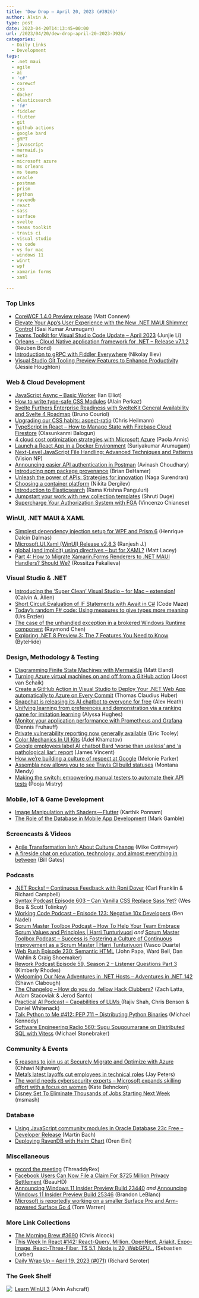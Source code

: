 ```yaml
---
title: 'Dew Drop – April 20, 2023 (#3926)'
author: Alvin A.
type: post
date: 2023-04-20T14:13:45+00:00
url: /2023/04/20/dew-drop-april-20-2023-3926/
categories:
  - Daily Links
  - Development
tags:
  - .net maui
  - agile
  - ai
  - 'c#'
  - corewcf
  - css
  - docker
  - elasticsearch
  - 'f#'
  - fiddler
  - flutter
  - git
  - github actions
  - google bard
  - gRPT
  - javascript
  - mermaid.js
  - meta
  - microsoft azure
  - ms orleans
  - ms teams
  - oracle
  - postman
  - prism
  - python
  - ravendb
  - react
  - sass
  - surface
  - svelte
  - teams toolkit
  - travis ci
  - visual studio
  - vs code
  - vs for mac
  - windows 11
  - winrt
  - wpf
  - xamarin forms
  - xaml

---
```

### <a name="top"></a>Top Links

  * <a href="https://corewcf.github.io/blog/2023/04/17/corewcf-1_4_0_preview" target="_blank" rel="noopener">CoreWCF 1.4.0 Preview release</a> (Matt Connew)
  * <a href="https://www.syncfusion.com/blogs/post/dotnet-maui-shimmer-control.aspx?utm_source=alvinashcraft&utm_medium=email&utm_campaign=alvinashcraft_blog_edmapr23" target="_blank" rel="noopener">Elevate Your App’s User Experience with the New .NET MAUI Shimmer Control</a> (Sasi Kumar Arumugam)
  * <a href="https://devblogs.microsoft.com/microsoft365dev/teams-toolkit-for-visual-studio-code-update-april-2023/" target="_blank" rel="noopener">Teams Toolkit for Visual Studio Code Update – April 2023</a> (Junjie Li)
  * <a href="https://github.com/dotnet/orleans/releases/tag/v7.1.2" target="_blank" rel="noopener">Orleans &#8211; Cloud Native application framework for .NET &#8211; Release v7.1.2</a> (Reuben Bond)
  * <a href="https://www.telerik.com/blogs/introduction-grpc-fiddler-everywhere" target="_blank" rel="noopener">Introduction to gRPC with Fiddler Everywhere</a> (Nikolay Iliev)
  * <a href="https://devblogs.microsoft.com/visualstudio/git-tooling-preview-features-to-enhance-productivity/" target="_blank" rel="noopener">Visual Studio Git Tooling Preview Features to Enhance Productivity</a> (Jessie Houghton)

### <a name="web"></a>Web & Cloud Development

  * <a href="http://www.i-programmer.info/programming/javascript/16239-javascript-async-basic-worker.html" target="_blank" rel="noopener">JavaScript Async &#8211; Basic Worker</a> (Ian Elliot)
  * <a href="http://blog.logrocket.com/write-type-safe-css-modules/" target="_blank" rel="noopener">How to write type-safe CSS Modules</a> (Alain Perkaz)
  * <a href="https://www.infoq.com/news/2023/04/svelte-kit-svelte-4-roadmap/?utm_campaign=infoq_content&utm_source=infoq&utm_medium=feed&utm_term=global" target="_blank" rel="noopener">Svelte Furthers Enterprise Readiness with SvelteKit General Availability and Svelte 4 Roadmap</a> (Bruno Couriol)
  * <a href="https://christianheilmann.com/2023/04/20/upgrading-our-css-habits-aspect-ratio/" target="_blank" rel="noopener">Upgrading our CSS habits: aspect-ratio</a> (Chris Heilmann)
  * <a href="https://www.freecodecamp.org/news/how-to-manage-state-in-react-apps-with-firebase-cloud-firestore/" target="_blank" rel="noopener">TypeScript in React – How to Manage State with Firebase Cloud Firestore</a> (Olasunkanmi Balogun)
  * <a href="https://azure.microsoft.com/blog/4-cloud-cost-optimization-strategies-with-microsoft-azure/" target="_blank" rel="noopener">4 cloud cost optimization strategies with Microsoft Azure</a> (Paola Annis)
  * <a href="https://www.syncfusion.com/blogs/post/launch-react-app-in-docker.aspx?utm_source=alvinashcraft&utm_medium=email&utm_campaign=alvinashcraft_blog_edmapr23" target="_blank" rel="noopener">Launch a React App in a Docker Environment</a> (Suriyakumar Arumugam)
  * <a href="https://hackernoon.com/next-level-javascript-file-handling-advanced-techniques-and-patterns?source=rss" target="_blank" rel="noopener">Next-Level JavaScript File Handling: Advanced Techniques and Patterns</a> (Vision NP)
  * <a href="https://blog.postman.com/easier-api-authentication-in-postman/" target="_blank" rel="noopener">Announcing easier API authentication in Postman</a> (Avinash Choudhary)
  * <a href="https://github.blog/2023-04-19-introducing-npm-package-provenance/" target="_blank" rel="noopener">Introducing npm package provenance</a> (Brian DeHamer)
  * <a href="https://azure.microsoft.com/blog/unleash-the-power-of-apis-strategies-for-innovation/" target="_blank" rel="noopener">Unleash the power of APIs: Strategies for innovation</a> (Naga Surendran)
  * <a href="https://octopus.com/blog/choosing-container-platforms" target="_blank" rel="noopener">Choosing a container platform</a> (Nikita Dergilev)
  * <a href="https://dzone.com/articles/introduction-to-elasticsearch-1" target="_blank" rel="noopener">Introduction to Elasticsearch</a> (Rama Krishna Panguluri)
  * <a href="https://blog.postman.com/postman-collection-templates/" target="_blank" rel="noopener">Jumpstart your work with new collection templates</a> (Shruti Duge)
  * <a href="https://auth0.com/blog/supercharge-your-authorization-system-with-openfga/" target="_blank" rel="noopener">Supercharge Your Authorization System with FGA</a> (Vincenzo Chianese)

### <a name="silverlight"></a>WinUI, .NET MAUI & XAML

  * <a href="https://intodot.net/simplest-dependency-injection-setup-for-wpf-and-prism-6/?utm_source=rss&utm_medium=rss&utm_campaign=simplest-dependency-injection-setup-for-wpf-and-prism-6" target="_blank" rel="noopener">Simplest dependency injection setup for WPF and Prism 6</a> (Henrique Dalcin Dalmas)
  * <a href="https://github.com/microsoft/microsoft-ui-xaml/releases/tag/v2.8.3" target="_blank" rel="noopener">Microsoft.UI.Xaml (WinUI) Release v2.8.3</a> (Ranjesh J.)
  * <a href="https://www.mrlacey.com/2023/04/global-and-implicit-using-directives.html" target="_blank" rel="noopener">global (and implicit) using directives &#8211; but for XAML?</a> (Matt Lacey)
  * <a href="https://www.telerik.com/blogs/part-4-how-to-migrate-xamarin-forms-renderers-dotnet-maui-handlers" target="_blank" rel="noopener">Part 4: How to Migrate Xamarin.Forms Renderers to .NET MAUI Handlers? Should We?</a> (Rossitza Fakalieva)

### <a name="dotnet"></a>Visual Studio & .NET

  * <a href="https://www.codingwithcalvin.net/introducing-the-super-clean-visual-studio-for-mac-extension/" target="_blank" rel="noopener">Introducing the ‘Super Clean’ Visual Studio &#8211; for Mac &#8211; extension!</a> (Calvin A. Allen)
  * <a href="https://code-maze.com/csharp-short-circuit-evaluation-if-statements-with-await/" target="_blank" rel="noopener">Short Circuit Evaluation of IF Statements with Await in C#</a> (Code Maze)
  * <a href="https://www.planetgeek.ch/2023/04/20/todays-random-f-code-using-measures-to-give-types-more-meaning/" target="_blank" rel="noopener">Today’s random F# code: Using measures to give types more meaning</a> (Urs Enzler)
  * <a href="https://devblogs.microsoft.com/oldnewthing/20230419-00/?p=108070" target="_blank" rel="noopener">The case of the unhandled exception in a brokered Windows Runtime component</a> (Raymond Chen)
  * <a href="https://dev.to/bytehide/exploring-net-8-preview-3-the-7-features-you-need-to-know-3nn1" target="_blank" rel="noopener">Exploring .NET 8 Preview 3: The 7 Features You Need to Know</a> (ByteHide)

### <a name="design"></a>Design, Methodology & Testing

  * <a href="https://newdevsguide.com/2023/04/18/mermaid-state-machine/" target="_blank" rel="noopener">Diagramming Finite State Machines with Mermaid.js</a> (Matt Eland)
  * <a href="https://localjoost.github.io/Turning-Azure-virtual-machines-on-and-off-from-a-GitHub-action/" target="_blank" rel="noopener">Turning Azure virtual machines on and off from a GitHub action</a> (Joost van Schaik)
  * <a href="https://www.thomasclaudiushuber.com/2023/04/19/create-github-action-in-visual-studio-to-deploy-automatically-to-azure/" target="_blank" rel="noopener">Create a GitHub Action in Visual Studio to Deploy Your .NET Web App automatically to Azure on Every Commit</a> (Thomas Claudius Huber)
  * <a href="https://www.theverge.com/2023/4/19/23688913/snapchat-my-ai-chatbot-release-open-ai" target="_blank" rel="noopener">Snapchat is releasing its AI chatbot to everyone for free</a> (Alex Heath)
  * <a href="https://www.microsoft.com/en-us/research/blog/unifying-learning-from-preferences-and-demonstration-via-a-ranking-game-for-imitation-learning/" target="_blank" rel="noopener">Unifying learning from preferences and demonstration via a ranking game for imitation learning</a> (Alyssa Hughes)
  * <a href="https://dateo-software.de/blog/monitor-prometheus-grafana" target="_blank" rel="noopener">Monitor your application performance with Prometheus and Grafana</a> (Dennis Fruhauff)
  * <a href="https://github.blog/2023-04-19-private-vulnerability-reporting-now-generally-available/" target="_blank" rel="noopener">Private vulnerability reporting now generally available</a> (Eric Tooley)
  * <a href="https://smashingmagazine.com/2023/04/color-mechanics-ui-kits/" target="_blank" rel="noopener">Color Mechanics In UI Kits</a> (Adel Khamatov)
  * <a href="https://www.theverge.com/2023/4/19/23689554/google-ai-chatbot-bard-employees-criticism-pathological-liar" target="_blank" rel="noopener">Google employees label AI chatbot Bard ‘worse than useless’ and ‘a pathological liar’: report</a> (James Vincent)
  * <a href="https://blog.google/outreach-initiatives/diversity/google-diversity-annual-report-2023/" target="_blank" rel="noopener">How we’re building a culture of respect at Google</a> (Melonie Parker)
  * <a href="https://get.assembla.com/assembla-and-travis-ci-a-match-made-in-the-cloud/" target="_blank" rel="noopener">Assembla now allows you to see Travis CI build statuses</a> (Montana Mendy)
  * <a href="https://blog.postman.com/switching-from-manual-to-automated-api-testing/" target="_blank" rel="noopener">Making the switch: empowering manual testers to automate their API tests</a> (Pooja Mistry)

### <a name="mobile"></a>Mobile, IoT & Game Development

  * <a href="https://medium.com/flutter-community/image-manipulation-with-shaders-flutter-aa11027b4a4d?source=rss----86fb29d7cc6a---4" target="_blank" rel="noopener">Image Manipulation with Shaders — Flutter</a> (Karthik Ponnam)
  * <a href="https://thenewstack.io/the-role-of-the-database-in-mobile-app-development/" target="_blank" rel="noopener">The Role of the Database in Mobile App Development</a> (Mark Gamble)

### <a name="videos"></a>Screencasts & Videos

  * <a href="https://www.leadingagile.com/2023/04/agile-transformation-isnt-about-culture-change/?utm_source=Agile%20Transformation%20Isn%26%238217%3Bt%20About%20Culture%20Change&utm_medium=RSS&utm_campaign=RSS%20Reader" target="_blank" rel="noopener">Agile Transformation Isn’t About Culture Change</a> (Mike Cottmeyer)
  * <a href="https://www.gatesnotes.com/ASU-and-GSV" target="_blank" rel="noopener">A fireside chat on education, technology, and almost everything in between</a> (Bill Gates)

### <a name="podcasts"></a>Podcasts

  * <a href="https://www.spreaker.com/user/16677006/dotnetrocks-1842-continuous-feedback" target="_blank" rel="noopener">.NET Rocks! &#8211; Continuous Feedback with Roni Dover</a> (Carl Franklin & Richard Campbell)
  * <a href="https://syntax.fm/show/603/can-vanilla-css-replace-sass-yet" target="_blank" rel="noopener">Syntax Podcast Episode 603 &#8211; Can Vanilla CSS Replace Sass Yet?</a> (Wes Bos & Scott Tolinksy)
  * <a href="https://www.bennadel.com/blog/4451-working-code-podcast-episode-123-negative-10x-developers.htm" target="_blank" rel="noopener">Working Code Podcast &#8211; Episode 123: Negative 10x Developers</a> (Ben Nadel)
  * <a href="https://scrummastertoolbox.libsyn.com/how-to-help-your-team-embrace-scrum-values-and-principles-harri-tunturivuori" target="_blank" rel="noopener">Scrum Master Toolbox Podcast &#8211; How To Help Your Team Embrace Scrum Values and Principles | Harri Tunturivuori</a> _and_ <a href="https://scrummastertoolbox.libsyn.com/success-is-fostering-a-culture-of-continuous-improvement-as-a-scrum-master-harri-tunturivuori" target="_blank" rel="noopener">Scrum Master Toolbox Podcast &#8211; Success is Fostering a Culture of Continuous Improvement as a Scrum Master | Harri Tunturivuori</a> (Vasco Duarte)
  * <a href="https://www.webrush.io/episodes/episode-230-semantic-html" target="_blank" rel="noopener">Web Rush Episode 230: Semantic HTML</a> (John Papa, Ward Bell, Dan Wahlin & Craig Shoemaker)
  * <a href="https://share.transistor.fm/s/9ac11531" target="_blank" rel="noopener">Rework Podcast Episode 59, Season 2 &#8211; Listener Questions Part 3</a> (Kimberly Rhodes)
  * <a href="https://topenddevs.com/podcasts/adventures-in-net/episodes/325980ed-f6d5-4cae-8fbe-b917e3f76e6e" target="_blank" rel="noopener">Welcoming Our New Adventures in .NET Hosts &#8211; Adventures in .NET 142</a> (Shawn Clabough)
  * <a href="https://changelog.com/podcast/536" target="_blank" rel="noopener">The Changelog &#8211; How do you do, fellow Hack Clubbers?</a> (Zach Latta, Adam Stacoviak & Jerod Santo)
  * <a href="https://changelog.com/practicalai/219" target="_blank" rel="noopener">Practical AI Podcast &#8211; Capabilities of LLMs </a> (Rajiv Shah, Chris Benson & Daniel Whitenack)
  * <a href="https://talkpython.fm/episodes/show/412/pep-711-distributing-python-binaries" target="_blank" rel="noopener">Talk Python to Me #412: PEP 711 &#8211; Distributing Python Binaries</a> (Michael Kennedy)
  * <a href="https://www.se-radio.net/2023/04/se-radio-560-sugu-sougoumarane-on-distributed-sql-with-vitess/" target="_blank" rel="noopener">Software Engineering Radio 560: Sugu Sougoumarane on Distributed SQL with Vitess</a> (Michael Stonebraker)

### <a name="events"></a>Community & Events

  * <a href="https://azure.microsoft.com/blog/5-reasons-to-join-us-at-securely-migrate-and-optimize-with-azure" target="_blank" rel="noopener">5 reasons to join us at Securely Migrate and Optimize with Azure</a> (Chhavi Nijhawan)
  * <a href="https://www.theverge.com/2023/4/19/23689575/meta-layoffs-employees-technical-roles" target="_blank" rel="noopener">Meta’s latest layoffs cut employees in technical roles</a> (Jay Peters)
  * <a href="https://blogs.microsoft.com/on-the-issues/2023/04/19/cybersecurity-skills-initiative-expansion-nonprofits/" target="_blank" rel="noopener">The world needs cybersecurity experts – Microsoft expands skilling effort with a focus on women</a> (Kate Behncken)
  * <a href="https://slashdot.org/story/23/04/19/1939202/disney-set-to-eliminate-thousands-of-jobs-starting-next-week?utm_source=rss1.0mainlinkanon&utm_medium=feed" target="_blank" rel="noopener">Disney Set To Eliminate Thousands of Jobs Starting Next Week</a> (msmash)

### <a name="sql"></a>Database

  * <a href="https://blogs.oracle.com/post/using-javascript-community-modules-in-oracle-database-23c-free-developer-release" target="_blank" rel="noopener">Using JavaScript community modules in Oracle Database 23c Free &#8211; Developer Release</a> (Martin Bach)
  * <a href="https://ayende.com/blog/199269-A/deploying-ravendb-with-helm-chart?Key=75c4e431-594c-44b3-b9d1-9477d16cbdbf" target="_blank" rel="noopener">Deploying RavenDB with Helm Chart</a> (Oren Eini)

### <a name="misc"></a>Miscellaneous

  * <a href="http://threddyrex.com/comics/20230419_record_the_meeting/" target="_blank" rel="noopener">record the meeting</a> (ThreaddyRex)
  * <a href="https://yro.slashdot.org/story/23/04/19/2110237/facebook-users-can-now-file-a-claim-for-725-million-privacy-settlement?utm_source=rss1.0mainlinkanon&utm_medium=feed" target="_blank" rel="noopener">Facebook Users Can Now File a Claim For $725 Million Privacy Settlement</a> (BeauHD)
  * <a href="https://blogs.windows.com/windows-insider/2023/04/19/announcing-windows-11-insider-preview-build-23440/" target="_blank" rel="noopener">Announcing Windows 11 Insider Preview Build 23440</a> _and_ <a href="https://blogs.windows.com/windows-insider/2023/04/19/announcing-windows-11-insider-preview-build-25346/" target="_blank" rel="noopener">Announcing Windows 11 Insider Preview Build 25346</a> (Brandon LeBlanc)
  * <a href="https://www.theverge.com/2023/4/19/23689559/microsoft-surface-pro-11-inch-surface-go-4-arm-rumors" target="_blank" rel="noopener">Microsoft is reportedly working on a smaller Surface Pro and Arm-powered Surface Go 4</a> (Tom Warren)

### <a name="links"></a>More Link Collections

  * <a href="https://blog.cwa.me.uk/2023/04/20/the-morning-brew-3690/" target="_blank" rel="noopener">The Morning Brew #3690</a> (Chris Alcock)
  * <a href="https://dev.to/sebastienlorber/this-week-in-react-142-react-query-million-opennext-ariakit-expo-image-react-three-fiber-ts-51-nodejs-20-webgpu-31a6" target="_blank" rel="noopener">This Week In React #142: React-Query, Million, OpenNext, Ariakit, Expo-Image, React-Three-Fiber, TS 5.1, Node.js 20, WebGPU&#8230;</a> (Sebastien Lorber)
  * <a href="https://seroter.com/2023/04/19/daily-wrap-up-april-19-2023-071/" target="_blank" rel="noopener">Daily Wrap Up – April 19, 2023 (#071)</a> (Richard Seroter)

### <a name="shelf"></a>The Geek Shelf

<a href="https://www.amazon.com/dp/1800208669/" target="_blank" rel="noopener"><img decoding="async" align="left" style="border: 0px currentcolor; border-image: none; float: left; display: inline; background-image: none;" src="https://m.media-amazon.com/images/I/41Z9lMC71WL._SS135_.jpg" border="0" /></a>&nbsp;<a href="https://www.amazon.com/dp/1800208669/" target="_blank" rel="noopener">Learn WinUI 3</a> (Alvin Ashcraft)